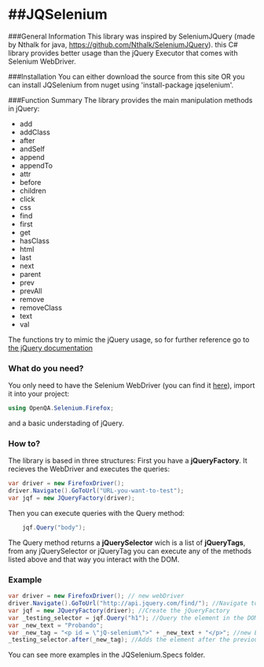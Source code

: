 ##JQSelenium
==========
###General Information
This library was inspired by SeleniumJQuery (made by Nthalk for java, https://github.com/Nthalk/SeleniumJQuery). this C# library provides better usage than the jQuery Executor that comes with Selenium WebDriver.

###Installation
You can either download the source from this site OR you can install JQSelenium from nuget using 'install-package jqselenium'.

###Function Summary
The library provides the main manipulation methods in jQuery: </br>
* add
* addClass
* after
* andSelf
* append
* appendTo
* attr
* before
* children
* click
* css
* find
* first
* get
* hasClass
* html
* last
* next
* parent
* prev
* prevAll
* remove
* removeClass
* text
* val

The functions try to mimic the jQuery usage, so for further reference go to [the jQuery documentation](http://api.jquery.com/category/Manipulation/)

### What do you need?
You only need to have the Selenium WebDriver (you can find it [here](http://seleniumhq.org/projects/webdriver/)), import it into your project: 

```c#
using OpenQA.Selenium.Firefox;
```
and a basic understading of jQuery.


### How to?
The library is based in three structures: 
First you have a <b>jQueryFactory</b>. It recieves the WebDriver and executes the queries: 
```c#
var driver = new FirefoxDriver();
driver.Navigate().GoToUrl("URL-you-want-to-test");
var jqf = new JQueryFactory(driver);
```

Then you can execute queries with the Query method: 
```c#
	jqf.Query("body");
```
The Query method returns a <b>jQuerySelector</b> wich is a list of <b>jQueryTags</b>, from any jQuerySelector or jQueryTag you can execute any of the methods listed above and that way you interact with the DOM.

### Example
```c#
var driver = new FirefoxDriver(); // new webDriver
driver.Navigate().GoToUrl("http://api.jquery.com/find/"); //Navigate to the URL
var jqf = new JQueryFactory(driver); //Create the jQueryFactory
var _testing_selector = jqf.Query("h1"); //Query the element in the DOM you want to access
var _new_text = "Probando";
var _new_tag = "<p id = \"jQ-selenium\">" + _new_text + "</p>"; //new Element in the DOM will be added
_testing_selector.after(_new_tag); //Adds the element after the previously queried element
```

You can see more examples in the JQSelenium.Specs folder.

